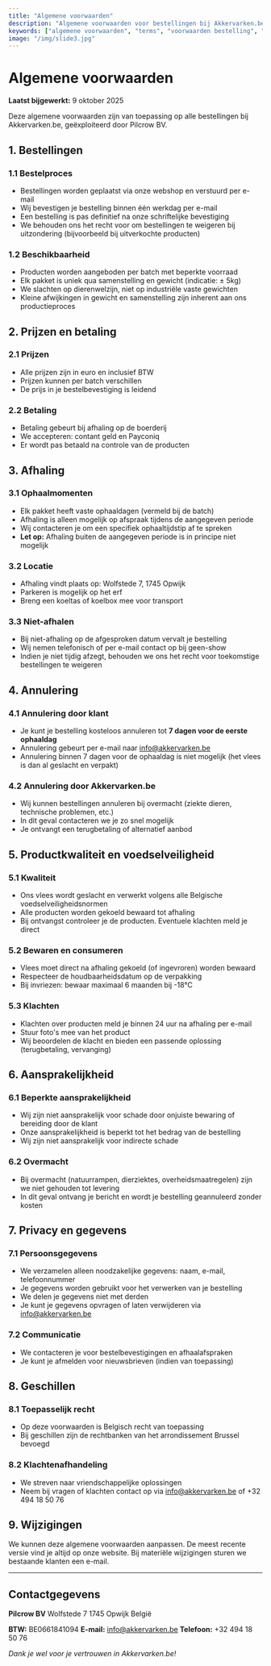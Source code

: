 ```yaml
---
title: "Algemene voorwaarden"
description: "Algemene voorwaarden voor bestellingen bij Akkervarken.be. Lees hier onze voorwaarden voor bestellen, betalen, ophalen en annuleren."
keywords: ["algemene voorwaarden", "terms", "voorwaarden bestelling", "Akkervarken voorwaarden"]
image: "/img/slide3.jpg"
---
```


# Algemene voorwaarden

**Laatst bijgewerkt:** 9 oktober 2025

Deze algemene voorwaarden zijn van toepassing op alle bestellingen bij Akkervarken.be, geëxploiteerd door Pilcrow BV.

## 1. Bestellingen

### 1.1 Bestelproces
- Bestellingen worden geplaatst via onze webshop en verstuurd per e-mail
- Wij bevestigen je bestelling binnen één werkdag per e-mail
- Een bestelling is pas definitief na onze schriftelijke bevestiging
- We behouden ons het recht voor om bestellingen te weigeren bij uitzondering (bijvoorbeeld bij uitverkochte producten)

### 1.2 Beschikbaarheid
- Producten worden aangeboden per batch met beperkte voorraad
- Elk pakket is uniek qua samenstelling en gewicht (indicatie: ± 5kg)
- We slachten op dierenwelzijn, niet op industriële vaste gewichten
- Kleine afwijkingen in gewicht en samenstelling zijn inherent aan ons productieproces

## 2. Prijzen en betaling

### 2.1 Prijzen
- Alle prijzen zijn in euro en inclusief BTW
- Prijzen kunnen per batch verschillen
- De prijs in je bestelbevestiging is leidend

### 2.2 Betaling
- Betaling gebeurt bij afhaling op de boerderij
- We accepteren: contant geld en Payconiq
- Er wordt pas betaald na controle van de producten

## 3. Afhaling

### 3.1 Ophaalmomenten
- Elk pakket heeft vaste ophaaldagen (vermeld bij de batch)
- Afhaling is alleen mogelijk op afspraak tijdens de aangegeven periode
- Wij contacteren je om een specifiek ophaaltijdstip af te spreken
- **Let op:** Afhaling buiten de aangegeven periode is in principe niet mogelijk

### 3.2 Locatie
- Afhaling vindt plaats op: Wolfstede 7, 1745 Opwijk
- Parkeren is mogelijk op het erf
- Breng een koeltas of koelbox mee voor transport

### 3.3 Niet-afhalen
- Bij niet-afhaling op de afgesproken datum vervalt je bestelling
- Wij nemen telefonisch of per e-mail contact op bij geen-show
- Indien je niet tijdig afzegt, behouden we ons het recht voor toekomstige bestellingen te weigeren

## 4. Annulering

### 4.1 Annulering door klant
- Je kunt je bestelling kosteloos annuleren tot **7 dagen voor de eerste ophaaldag**
- Annulering gebeurt per e-mail naar info@akkervarken.be
- Annulering binnen 7 dagen voor de ophaaldag is niet mogelijk (het vlees is dan al geslacht en verpakt)

### 4.2 Annulering door Akkervarken.be
- Wij kunnen bestellingen annuleren bij overmacht (ziekte dieren, technische problemen, etc.)
- In dit geval contacteren we je zo snel mogelijk
- Je ontvangt een terugbetaling of alternatief aanbod

## 5. Productkwaliteit en voedselveiligheid

### 5.1 Kwaliteit
- Ons vlees wordt geslacht en verwerkt volgens alle Belgische voedselveiligheidsnormen
- Alle producten worden gekoeld bewaard tot afhaling
- Bij ontvangst controleer je de producten. Eventuele klachten meld je direct

### 5.2 Bewaren en consumeren
- Vlees moet direct na afhaling gekoeld (of ingevroren) worden bewaard
- Respecteer de houdbaarheidsdatum op de verpakking
- Bij invriezen: bewaar maximaal 6 maanden bij -18°C

### 5.3 Klachten
- Klachten over producten meld je binnen 24 uur na afhaling per e-mail
- Stuur foto's mee van het product
- Wij beoordelen de klacht en bieden een passende oplossing (terugbetaling, vervanging)

## 6. Aansprakelijkheid

### 6.1 Beperkte aansprakelijkheid
- Wij zijn niet aansprakelijk voor schade door onjuiste bewaring of bereiding door de klant
- Onze aansprakelijkheid is beperkt tot het bedrag van de bestelling
- Wij zijn niet aansprakelijk voor indirecte schade

### 6.2 Overmacht
- Bij overmacht (natuurrampen, dierziektes, overheidsmaatregelen) zijn we niet gehouden tot levering
- In dit geval ontvang je bericht en wordt je bestelling geannuleerd zonder kosten

## 7. Privacy en gegevens

### 7.1 Persoonsgegevens
- We verzamelen alleen noodzakelijke gegevens: naam, e-mail, telefoonnummer
- Je gegevens worden gebruikt voor het verwerken van je bestelling
- We delen je gegevens niet met derden
- Je kunt je gegevens opvragen of laten verwijderen via info@akkervarken.be

### 7.2 Communicatie
- We contacteren je voor bestelbevestigingen en afhaalafspraken
- Je kunt je afmelden voor nieuwsbrieven (indien van toepassing)

## 8. Geschillen

### 8.1 Toepasselijk recht
- Op deze voorwaarden is Belgisch recht van toepassing
- Bij geschillen zijn de rechtbanken van het arrondissement Brussel bevoegd

### 8.2 Klachtenafhandeling
- We streven naar vriendschappelijke oplossingen
- Neem bij vragen of klachten contact op via info@akkervarken.be of +32 494 18 50 76

## 9. Wijzigingen

We kunnen deze algemene voorwaarden aanpassen. De meest recente versie vind je altijd op onze website. Bij materiële wijzigingen sturen we bestaande klanten een e-mail.

---

## Contactgegevens

**Pilcrow BV**
Wolfstede 7
1745 Opwijk
België

**BTW:** BE0661841094
**E-mail:** info@akkervarken.be
**Telefoon:** +32 494 18 50 76

_Dank je wel voor je vertrouwen in Akkervarken.be!_
